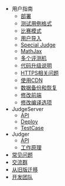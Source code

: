- 用户指南
  - [部署](onlinejudge/guide/deploy.md)
  - [测试用例格式](onlinejudge/guide/test_case.md)
  - [比赛模式](onlinejudge/guide/contest_rule_type.md)
  - [用户导入](onlinejudge/guide/import_users.md)
  - [Special Judge](onlinejudge/guide/special_judge.md)
  - [MathJax](onlinejudge/guide/mathjax.md)
  - [多个评测机](onlinejudge/guide/multi_judge_server.md)
  - [代码升级说明](onlinejudge/guide/upgrade.md)
  - [HTTPS相关问题](onlinejudge/guide/https.md)
  - [使用CDN](onlinejudge/guide/using_cdn.md)
  - [数据备份和恢复](onlinejudge/guide/backup.md)
  - [修改前端](onlinejudge/guide/update_fe.md)
  - [修改编译选项](onlinejudge/guide/update_compile_options.md)
- JudgeServer
  - [API](judgeserver/api.md)
  - [Deploy](judgeserver/deploy.md)
  - [TestCase](judgeserver/testcase.md)
- Judger
  - [API](judger/api.md)
  - [工作原理](judger/how_it_works.md)
- [常见问题](onlinejudge/faq.md)
- [交流群](onlinejudge/guide/qq_group.md)
- [从旧版迁移](onlinejudge/from_old.md)
- [开发团队](onlinejudge/dev-team.md)

